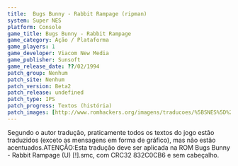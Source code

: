 ```yaml
---
title:  Bugs Bunny - Rabbit Rampage (ripman)
system: Super NES
platform: Console
game_title: Bugs Bunny - Rabbit Rampage
game_category: Ação / Plataforma
game_players: 1
game_developer: Viacom New Media
game_publisher: Sunsoft
game_release_date: ??/02/1994
patch_group: Nenhum
patch_site: Nenhum
patch_version: Beta2
patch_release: undefined
patch_type: IPS
patch_progress: Textos (história)
patch_images: [http://www.romhackers.org/imagens/traducoes/%5BSNES%5D%20Bugs%20Bunny%20-%20Rabbit%20Rampage%20-%20ripman%20-%201.png,http://www.romhackers.org/imagens/traducoes/%5BSNES%5D%20Bugs%20Bunny%20-%20Rabbit%20Rampage%20-%20ripman%20-%202.png,http://www.romhackers.org/imagens/traducoes/%5BSNES%5D%20Bugs%20Bunny%20-%20Rabbit%20Rampage%20-%20ripman%20-%203.png]
---
```

Segundo o autor tradução, praticamente todos os textos do jogo estão traduzidos (exceto as mensagens em forma de gráfico), mas não estão acentuados.ATENÇÃO:Esta tradução deve ser aplicada na ROM Bugs Bunny - Rabbit Rampage (U) [!].smc, com CRC32 832C0CB6 e sem cabeçalho.